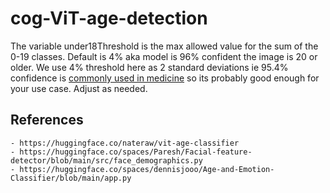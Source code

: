 # cog-ViT-age-detection

The variable under18Threshold is the max allowed value for the sum of the 0-19 classes. Default is 4% aka model is 96% confident the image is 20 or older. We use 4% threshold here as 2 standard deviations ie 95.4% confidence is [commonly used in medicine](https://www.jospt.org/doi/10.2519/jospt.2019.0706) so its probably good enough for your use case. Adjust as needed.


## References
    - https://huggingface.co/nateraw/vit-age-classifier
    - https://huggingface.co/spaces/Paresh/Facial-feature-detector/blob/main/src/face_demographics.py
    - https://huggingface.co/spaces/dennisjooo/Age-and-Emotion-Classifier/blob/main/app.py